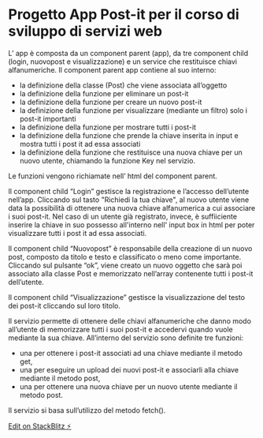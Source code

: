 # Progetto App Post-it per il corso di sviluppo di servizi web

L’ app è composta da un component parent (app), da tre component child (login, nuovopost e visualizzazione) e un service che restituisce chiavi alfanumeriche.
Il component parent app contiene al suo interno:

- la definizione della classe (Post) che viene associata all’oggetto 
- la definizione della funzione per eliminare un post-it
- la definizione della funzione per creare un nuovo post-it
- la definizione della funzione per visualizzare (mediante un filtro) solo i post-it importanti 
- la definizione della funzione per mostrare tutti i post-it 
- la definizione della funzione che prende la chiave inserita in input e mostra tutti i post it ad essa associati
- la definizione della funzione che restituisce una nuova chiave per un nuovo utente, chiamando la funzione Key nel servizio.

Le funzioni vengono richiamate nell’ html del component parent. 

Il component child “Login” gestisce la registrazione e l’accesso dell’utente nell’app. Cliccando sul tasto "Richiedi la tua chiave", al nuovo utente viene data la possibilità di ottenere una nuova chiave alfanumerica a cui associare i suoi post-it. Nel caso di un utente già registrato, invece, è suffiiciente inserire la chiave in suo possesso all'interno nell' input box in html per poter visualizzare tutti i post it ad essa associati. 

Il component child “Nuovopost” è responsabile della creazione di un nuovo post, composto da titolo e testo e classificato o meno come importante. Cliccando sul pulsante “ok”, viene creato un nuovo oggetto che sarà poi associato alla classe Post e memorizzato nell’array contenente tutti i post-it dell’utente.

Il component child “Visualizzazione” gestisce la visualizzazione del testo dei post-it cliccando sul loro titolo. 

Il servizio permette di ottenere delle chiavi alfanumeriche che danno modo all’utente di memorizzare tutti i suoi post-it e accedervi quando vuole mediante la sua chiave. All’interno del servizio sono definite tre funzioni: 
- una per ottenere i post-it associati ad una chiave mediante il metodo get, 
- una per eseguire un upload dei nuovi post-it e associarli alla chiave mediante il metodo post,
- una per ottenere una nuova chiave per un nuovo utente mediante il metodo post.

Il servizio si basa sull’utilizzo del metodo fetch().



[Edit on StackBlitz ⚡️](https://stackblitz.com/edit/progettinossw)
